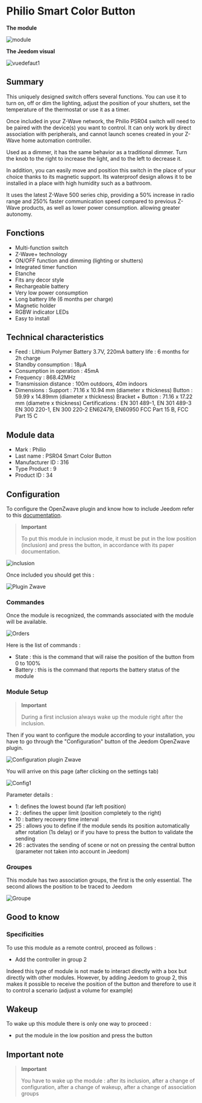 # Philio Smart Color Button

**The module**

![module](images/philio.psr04/module.jpg)

**The Jeedom visual**

![vuedefaut1](images/philio.psr04/vuedefaut1.jpg)

## Summary

This uniquely designed switch offers several functions. You can use it to turn on, off or dim the lighting, adjust the position of your shutters, set the temperature of the thermostat or use it as a timer.

Once included in your Z-Wave network, the Philio PSR04 switch will need to be paired with the device(s) you want to control. It can only work by direct association with peripherals, and cannot launch scenes created in your Z-Wave home automation controller.

Used as a dimmer, it has the same behavior as a traditional dimmer. Turn the knob to the right to increase the light, and to the left to decrease it.

In addition, you can easily move and position this switch in the place of your choice thanks to its magnetic support. Its waterproof design allows it to be installed in a place with high humidity such as a bathroom.

It uses the latest Z-Wave 500 series chip, providing a 50% increase in radio range and 250% faster communication speed compared to previous Z-Wave products, as well as lower power consumption. allowing greater autonomy.

## Fonctions

-   Multi-function switch
-   Z-Wave+ technology
-   ON/OFF function and dimming (lighting or shutters)
-   Integrated timer function
-   Etanche
-   Fits any decor style
-   Rechargeable battery
-   Very low power consumption
-   Long battery life (6 months per charge)
-   Magnetic holder
-   RGBW indicator LEDs
-   Easy to install

## Technical characteristics

-   Feed : Lithium Polymer Battery 3.7V, 220mA battery life : 6 months for 2h charge
-   Standby consumption : 18µA
-   Consumption in operation : 45mA
-   Frequency : 868.42MHz
-   Transmission distance : 100m outdoors, 40m indoors
-   Dimensions : Support : 71.16 x 10.94 mm (diameter x thickness) Button : 59.99 x 14.89mm (diameter x thickness) Bracket + Button : 71.16 x 17.22 mm (diametre x thickness) Certifications : EN 301 489-1, EN 301 489-3 EN 300 220-1, EN 300 220-2 EN62479, EN60950 FCC Part 15 B, FCC Part 15 C

## Module data

-   Mark : Philio
-   Last name : PSR04 Smart Color Button
-   Manufacturer ID : 316
-   Type Product : 9
-   Product ID : 34

## Configuration

To configure the OpenZwave plugin and know how to include Jeedom refer to this [documentation](https://doc.jeedom.com/en_US/plugins/automation%20protocol/openzwave/).

> **Important**
>
> To put this module in inclusion mode, it must be put in the low position (inclusion) and press the button, in accordance with its paper documentation.

![inclusion](images/philio.psr04/inclusion.jpg)

Once included you should get this :

![Plugin Zwave](images/philio.psr04/information.jpg)

### Commandes

Once the module is recognized, the commands associated with the module will be available.

![Orders](images/philio.psr04/commandes.jpg)

Here is the list of commands :

-   State : this is the command that will raise the position of the button from 0 to 100%
-   Battery : this is the command that reports the battery status of the module

### Module Setup

> **Important**
>
> During a first inclusion always wake up the module right after the inclusion.

Then if you want to configure the module according to your installation, you have to go through the "Configuration" button of the Jeedom OpenZwave plugin.

![Configuration plugin Zwave](images/plugin/bouton_configuration.jpg)

You will arrive on this page (after clicking on the settings tab)

![Config1](images/philio.psr04/config1.jpg)

Parameter details :

-   1: defines the lowest bound (far left position)
-   2 : defines the upper limit (position completely to the right)
-   10 : battery recovery time interval
-   25 : allows you to define if the module sends its position automatically after rotation (1s delay) or if you have to press the button to validate the sending
-   26 : activates the sending of scene or not on pressing the central button (parameter not taken into account in Jeedom)

### Groupes

This module has two association groups, the first is the only essential. The second allows the position to be traced to Jeedom

![Groupe](images/philio.psr04/groupe.jpg)

## Good to know

### Specificities

To use this module as a remote control, proceed as follows :

-   Add the controller in group 2

Indeed this type of module is not made to interact directly with a box but directly with other modules. However, by adding Jeedom to group 2, this makes it possible to receive the position of the button and therefore to use it to control a scenario (adjust a volume for example)

## Wakeup

To wake up this module there is only one way to proceed :

-   put the module in the low position and press the button

## Important note

> **Important**
>
> You have to wake up the module : after its inclusion, after a change of configuration, after a change of wakeup, after a change of association groups
